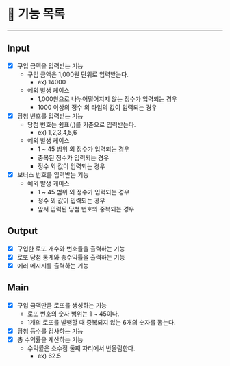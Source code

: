 # 📝 기능 목록
- - -
## Input
- [X] 구입 금액을 입력받는 기능
  - 구입 금액은 1,000원 단위로 입력받는다.
    - ex) 14000 
  - 예외 발생 케이스
    - 1,000원으로 나누어떨어지지 않는 정수가 입력되는 경우
    - 1000 이상의 정수 외 타입의 값이 입력되는 경우
- [X] 당첨 번호를 입력받는 기능
  - 당첨 번호는 쉼표(,)를 기준으로 입력받는다.
    - ex) 1,2,3,4,5,6
  - 예외 발생 케이스
    - 1 ~ 45 범위 외 정수가 입력되는 경우
    - 중복된 정수가 입력되는 경우
    - 정수 외 값이 입력되는 경우
- [X] 보너스 번호를 입력받는 기능
  - 예외 발생 케이스
    - 1 ~ 45 범위 외 정수가 입력되는 경우
    - 정수 외 값이 입력되는 경우
    - 앞서 입력된 당첨 번호와 중복되는 경우

## Output
- [X] 구입한 로또 개수와 번호들을 출력하는 기능
- [X] 로또 당첨 통계와 총수익률을 출력하는 기능
- [X] 에러 메시지를 출력하는 기능

## Main
- [X] 구입 금액만큼 로또를 생성하는 기능
  - 로또 번호의 숫자 범위는 1 ~ 45이다.
  - 1개의 로또를 발행할 때 중복되지 않는 6개의 숫자를 뽑는다.
- [X] 당첨 등수를 검사하는 기능
- [X] 총 수익률을 계산하는 기능
  - 수익률은 소수점 둘째 자리에서 반올림한다.
    - ex) 62.5